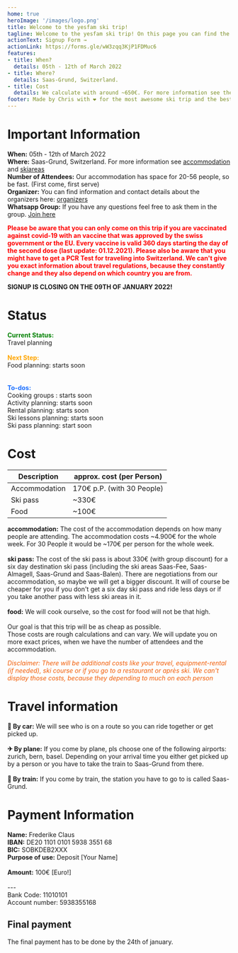 ```yaml
---
home: true
heroImage: '/images/logo.png'
title: Welcome to the yesfam ski trip!
tagline: Welcome to the yesfam ski trip! On this page you can find the current status and all the information about the ski trip. The Signup for the trip will close on the 09th of Januray 2022!
actionText: Signup Form →
actionLink: https://forms.gle/wW3zqq3KjP1FDMuc6
features:
- title: When?
  details: 05th - 12th of March 2022
- title: Where?
  details: Saas-Grund, Switzerland.
- title: Cost
  details: We calculate with around ~650€. For more information see the cost section.
footer: Made by Chris with ❤️ for the most awesome ski trip and the best community
---
```


# Important Information
**When:** 05th - 12th of March 2022 \
**Where:** Saas-Grund, Switzerland. For more information see [accommodation](/accommodation/) and [skiareas](/skiarea/) \
**Number of Attendees:** Our accommodation has space for 20-56 people, so be fast. (First come, first serve) \
**Organizer:** You can find information and contact details about the organizers here: [organizers](/organizers/) \
**Whatsapp Group:** If you have any questions feel free to ask them in the group. [Join here](https://chat.whatsapp.com/I1snqCa6e33330ESArl7Yb)

<span style="color:red">**Please be aware that you can only come on this trip if you are vaccinated against covid-19 with an vaccine that was approved by the swiss government or the EU. Every vaccine is valid 360 days starting the day of the second dose (last update: 01.12.2021). Please also be aware that you might have to get a PCR Test for traveling into Switzerland. We can't give you exact information about travel regulations, because they constantly change and they also depend on which country you are from.**</span>

**SIGNUP IS CLOSING ON THE 09TH OF JANUARY 2022!**

# Status
<span style="color:green">**Current Status:**</span> \
Travel planning
\
\
<span style="color:orange">**Next Step:**</span> \
Food planning: starts soon \
\
\
<span style="color:#1a6eff">**To-dos:**</span> \
Cooking groups : starts soon \
Activity planning: starts soon \
Rental planning: starts soon \
Ski lessons planning: starts soon \
Ski pass planning: start soon

# Cost

| Description | approx. cost (per Person) |
| ----------- | ----------- |
| Accommodation | 170€ p.P. (with 30 People) |
| Ski pass | ~330€ |
| Food | ~100€ |

**accommodation:** The cost of the accommodation depends on how many people are attending. The accommodation costs ~4.900€ for the whole week. For 30 People it would be ~170€ per person for the whole week. \
\
**ski pass:** The cost of the ski pass is about 330€ (with group discount) for a six day destination ski pass (including the ski areas Saas-Fee, Saas-Almagell, Saas-Grund and Saas-Balen). There are negotiations from our accommodation, so maybe we will get a bigger discount. It will of course be cheaper for you if you don't get a six day ski pass and ride less days or if you take another pass with less ski areas in it. \
\
**food:** We will cook ourselve, so the cost for food will not be that high. \
\
Our goal is that this trip will be as cheap as possible. \
Those costs are rough calculations and can vary. We will update you on more exact prices, when we have the number of attendees and the accommodation.

<span style="color:#F25C05"> *Disclaimer: There will be additional costs like your travel, equipment-rental (if needed), ski course or if you go to a restaurant or après ski. We can't display those costs, because they depending to much on each person* </span>

# Travel information

**🚗 By car:** We will see who is on a route so you can ride together or get picked up. \
\
**✈ By plane:** If you come by plane, pls choose one of the following airports: zurich, bern, basel. Depending on your arrival time you either get picked up by a person or you have to take the train to Saas-Grund from there. \
\
**🚈 By train:** If you come by train, the station you have to go to is called Saas-Grund.

# Payment Information
**Name:** Frederike Claus \
**IBAN:** DE20 1101 0101 5938 3551 68 \
**BIC:** SOBKDEB2XXX \
**Purpose of use:** Deposit [Your Name] \
\
**Amount:** 100€ [Euro!] \
\
--- \
Bank Code: 11010101 \
Account number: 5938355168 

## Final payment

The final payment has to be done by the 24th of january.